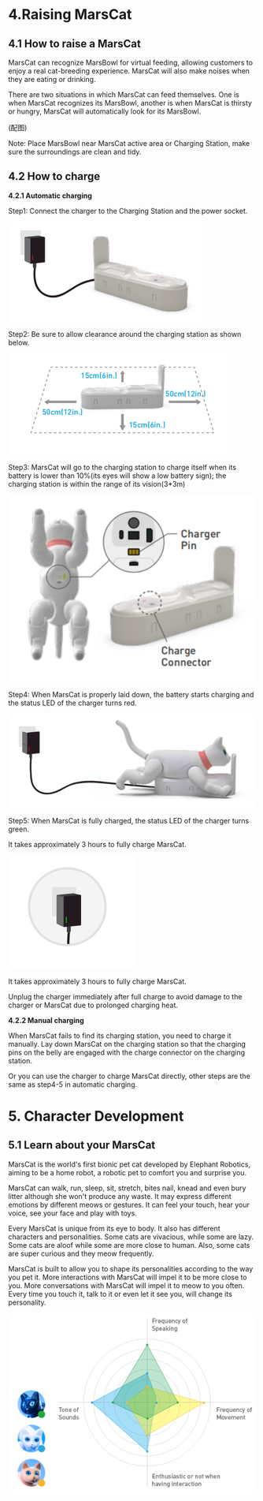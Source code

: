 # 4.Raising MarsCat

## 4.1 How to raise a MarsCat

MarsCat can recognize MarsBowl for virtual feeding, allowing customers to enjoy a real cat-breeding experience. MarsCat will also make noises when they are eating or drinking.

There are two situations in which MarsCat can feed themselves. One is when MarsCat recognizes its MarsBowl, another is when MarsCat is thirsty or hungry, MarsCat will automatically look for its MarsBowl.

(配图)

Note: Place MarsBowl near MarsCat active area or Charging Station, make sure the surroundings are clean and tidy.

## 4.2 How to charge

**4.2.1 Automatic charging**

Step1: Connect the charger to the Charging Station and the power socket.

![](..\image\MarsCat_demo\1619491403527.png)

Step2: Be sure to allow clearance around the charging station as shown below.

![](..\image\MarsCat_demo\1619491431007.png)

Step3: MarsCat will go to the charging station to charge itself when its battery is lower than 10%(its eyes will show a low battery sign); the charging station is within the range of its vision(3\*3m)

![tempsnip](..\image\MarsCat_demo\1619491449047.png)

Step4: When MarsCat is properly laid down, the battery starts charging and the status LED of the charger turns red.

![](..\image\MarsCat_demo\1619491465817.png)

Step5: When MarsCat is fully charged, the status LED of the charger turns green.

It takes approximately 3 hours to fully charge MarsCat.

![](..\image\MarsCat_demo\1619491480234.png)

It takes approximately 3 hours to fully charge MarsCat.

Unplug the charger immediately after full charge to avoid damage to the charger or MarsCat due to prolonged charging heat.

**4.2.2 Manual charging**

When MarsCat fails to find its charging station, you need to charge it manually.
Lay down MarsCat on the charging station so that the charging pins on the belly are engaged with the charge connector on the charging station.

Or you can use the charger to charge MarsCat directly, other steps are the same as step4-5 in automatic charging.

# 5. Character Development

## 5.1 Learn about your MarsCat

MarsCat is the world's first bionic pet cat developed by Elephant Robotics, aiming to be a home robot, a robotic pet to comfort you and surprise you.

MarsCat can walk, run, sleep, sit, stretch, bites nail, knead and even bury litter although she won't produce any waste. It may express different emotions by different meows or gestures. It can feel your touch, hear your voice, see your face and play with toys.

Every MarsCat is unique from its eye to body. It also has different characters and personalities. Some cats are vivacious, while some are lazy. Some cats are aloof while some are more close to human. Also, some cats are super curious and they meow frequently.

MarsCat is built to allow you to shape its personalities according to the way you pet it. More interactions with MarsCat will impel it to be more close to you. More conversations with MarsCat will impel it to meow to you often. Every time you touch it, talk to it or even let it see you, will change its personality.

![性格](..\image\MarsCat_demo\1619491502181.png)

